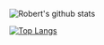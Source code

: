 ![Robert's github stats](https://github-readme-stats.vercel.app/api?username=robertazzopardi&count_private=true&show_icons=true&theme=graywhite)
<br>

[![Top Langs](https://github-readme-stats.vercel.app/api/top-langs/?username=robertazzopardi&layout=compact)](https://github.com/anuraghazra/github-readme-stats) 

<!-- Here are some ideas to get you started:

- 🔭 I’m currently working on ...
- 🌱 I’m currently learning ...
- 👯 I’m looking to collaborate on ...
- 🤔 I’m looking for help with ...
- 💬 Ask me about ...
- 📫 How to reach me: ...
- 😄 Pronouns: ...
- ⚡ Fun fact: ... -->
